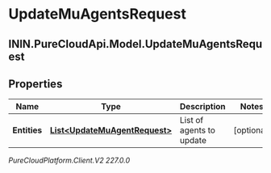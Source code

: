 # UpdateMuAgentsRequest

## ININ.PureCloudApi.Model.UpdateMuAgentsRequest

## Properties

|Name | Type | Description | Notes|
|------------ | ------------- | ------------- | -------------|
| **Entities** | [**List&lt;UpdateMuAgentRequest&gt;**](UpdateMuAgentRequest) | List of agents to update | [optional] |



_PureCloudPlatform.Client.V2 227.0.0_
